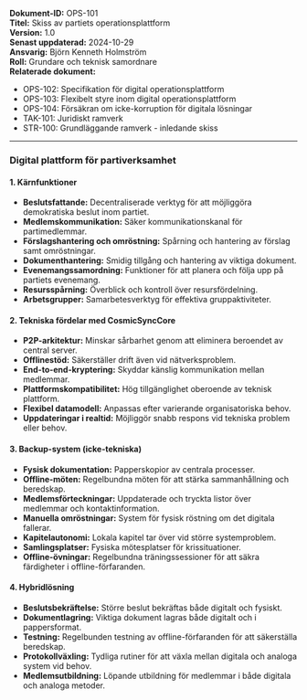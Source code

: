 **Dokument-ID:** OPS-101  
**Titel:** Skiss av partiets operationsplattform  
**Version:** 1.0  
**Senast uppdaterad:** 2024-10-29  
**Ansvarig:** Björn Kenneth Holmström  
**Roll:** Grundare och teknisk samordnare  
**Relaterade dokument:**  
- OPS-102: Specifikation för digital operationsplattform  
- OPS-103: Flexibelt styre inom digital operationsplattform  
- OPS-104: Försäkran om icke-korruption för digitala lösningar  
- TAK-101: Juridiskt ramverk  
- STR-100: Grundläggande ramverk - inledande skiss  

---

### Digital plattform för partiverksamhet

#### 1. Kärnfunktioner
- **Beslutsfattande:** Decentraliserade verktyg för att möjliggöra demokratiska beslut inom partiet.
- **Medlemskommunikation:** Säker kommunikationskanal för partimedlemmar.
- **Förslagshantering och omröstning:** Spårning och hantering av förslag samt omröstningar.
- **Dokumenthantering:** Smidig tillgång och hantering av viktiga dokument.
- **Evenemangssamordning:** Funktioner för att planera och följa upp på partiets evenemang.
- **Resursspårning:** Överblick och kontroll över resursfördelning.
- **Arbetsgrupper:** Samarbetesverktyg för effektiva gruppaktiviteter.

#### 2. Tekniska fördelar med CosmicSyncCore
- **P2P-arkitektur:** Minskar sårbarhet genom att eliminera beroendet av central server.
- **Offlinestöd:** Säkerställer drift även vid nätverksproblem.
- **End-to-end-kryptering:** Skyddar känslig kommunikation mellan medlemmar.
- **Plattformskompatibilitet:** Hög tillgänglighet oberoende av teknisk plattform.
- **Flexibel datamodell:** Anpassas efter varierande organisatoriska behov.
- **Uppdateringar i realtid:** Möjliggör snabb respons vid tekniska problem eller behov.

#### 3. Backup-system (icke-tekniska)
- **Fysisk dokumentation:** Papperskopior av centrala processer.
- **Offline-möten:** Regelbundna möten för att stärka sammanhållning och beredskap.
- **Medlemsförteckningar:** Uppdaterade och tryckta listor över medlemmar och kontaktinformation.
- **Manuella omröstningar:** System för fysisk röstning om det digitala fallerar.
- **Kapitelautonomi:** Lokala kapitel tar över vid större systemproblem.
- **Samlingsplatser:** Fysiska mötesplatser för krissituationer.
- **Offline-övningar:** Regelbundna träningssessioner för att säkra färdigheter i offline-förfaranden.

#### 4. Hybridlösning
- **Beslutsbekräftelse:** Större beslut bekräftas både digitalt och fysiskt.
- **Dokumentlagring:** Viktiga dokument lagras både digitalt och i pappersformat.
- **Testning:** Regelbunden testning av offline-förfaranden för att säkerställa beredskap.
- **Protokollväxling:** Tydliga rutiner för att växla mellan digitala och analoga system vid behov.
- **Medlemsutbildning:** Löpande utbildning för medlemmar i både digitala och analoga metoder.

